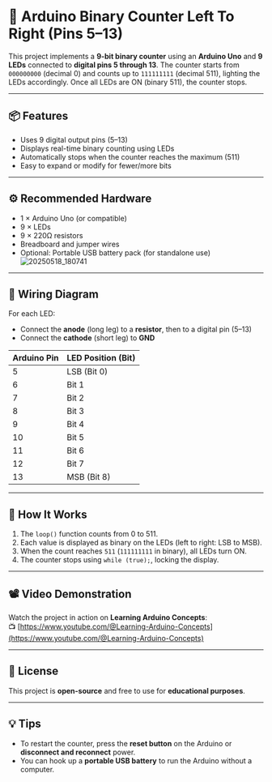 # 🔢 Arduino Binary Counter Left To Right (Pins 5–13)

This project implements a **9-bit binary counter** using an **Arduino Uno** and **9 LEDs** connected to **digital pins 5 through 13**. The counter starts from `000000000` (decimal 0) and counts up to `111111111` (decimal 511), lighting the LEDs accordingly. Once all LEDs are ON (binary 511), the counter stops.

---

## 📦 Features

- Uses 9 digital output pins (5–13)
- Displays real-time binary counting using LEDs
- Automatically stops when the counter reaches the maximum (511)
- Easy to expand or modify for fewer/more bits

---

## ⚙️ Recommended Hardware

- 1 × Arduino Uno (or compatible)
- 9 × LEDs
- 9 × 220Ω resistors
- Breadboard and jumper wires
- Optional: Portable USB battery pack (for standalone use)
![20250518_180741](https://github.com/user-attachments/assets/082ad5d4-b6ed-446e-8e81-6745b9c80353)

---

## 🔌 Wiring Diagram

For each LED:

- Connect the **anode** (long leg) to a **resistor**, then to a digital pin (5–13)
- Connect the **cathode** (short leg) to **GND**

| Arduino Pin | LED Position (Bit) |
|-------------|--------------------|
| 5           | LSB (Bit 0)        |
| 6           | Bit 1              |
| 7           | Bit 2              |
| 8           | Bit 3              |
| 9           | Bit 4              |
| 10          | Bit 5              |
| 11          | Bit 6              |
| 12          | Bit 7              |
| 13          | MSB (Bit 8)        |

---

## 🧠 How It Works

1. The `loop()` function counts from 0 to 511.
2. Each value is displayed as binary on the LEDs (left to right: LSB to MSB).
3. When the count reaches `511` (`111111111` in binary), all LEDs turn ON.
4. The counter stops using `while (true);`, locking the display.

---

## 📽️ Video Demonstration

Watch the project in action on **Learning Arduino Concepts**:  
📺 [https://www.youtube.com/@Learning-Arduino-Concepts](https://www.youtube.com/@Learning-Arduino-Concepts)

---

## 📝 License

This project is **open-source** and free to use for **educational purposes**.

---

## 💡 Tips

- To restart the counter, press the **reset button** on the Arduino or **disconnect and reconnect** power.
- You can hook up a **portable USB battery** to run the Arduino without a computer.
